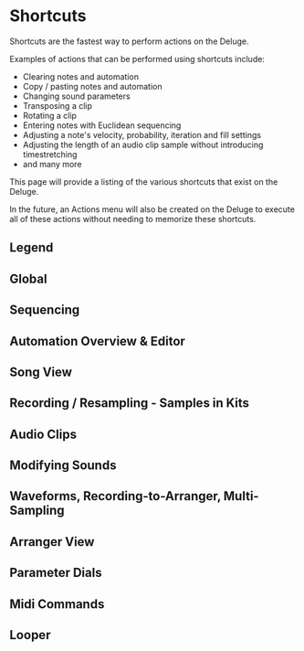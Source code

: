 # Shortcuts

Shortcuts are the fastest way to perform actions on the Deluge. 

Examples of actions that can be performed using shortcuts include:
- Clearing notes and automation
- Copy / pasting notes and automation
- Changing sound parameters
- Transposing a clip
- Rotating a clip
- Entering notes with Euclidean sequencing
- Adjusting a note's velocity, probability, iteration and fill settings
- Adjusting the length of an audio clip sample without introducing timestretching
- and many more

This page will provide a listing of the various shortcuts that exist on the Deluge.

In the future, an Actions menu will also be created on the Deluge to execute all of these actions without needing to memorize these shortcuts.

## Legend

## Global

## Sequencing

## Automation Overview & Editor

## Song View

## Recording / Resampling - Samples in Kits

## Audio Clips

## Modifying Sounds

## Waveforms, Recording-to-Arranger, Multi-Sampling

## Arranger View

## Parameter Dials

## Midi Commands

## Looper

